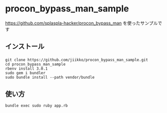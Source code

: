 # procon_bypass_man_sample
https://github.com/splaspla-hacker/procon_bypass_man を使ったサンプルです

## インストール
###
```
git clone https://github.com/jiikko/procon_bypass_man_sample.git
cd procon_bypass_man_sample
rbenv install 3.0.1
sudo gem i bundler
sudo bundle install --path vendor/bundle
```

## 使い方
```shell
bundle exec sudo ruby app.rb
```
